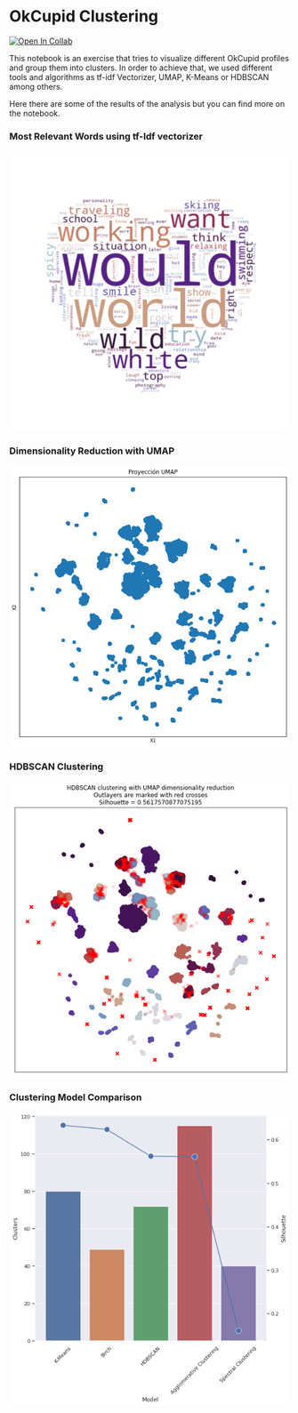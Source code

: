 # OkCupid Clustering

[![Open In Collab](https://colab.research.google.com/assets/colab-badge.svg)](https://colab.research.google.com/github/robertomancebom/OkCupidClustering)

This notebook is an exercise that tries to visualize different OkCupid profiles and group them into clusters.
In order to achieve that, we used different tools and algorithms as tf-idf Vectorizer, UMAP, K-Means or HDBSCAN among others.

Here there are some of the results of the analysis but you can find more on the notebook.


### Most Relevant Words using tf-Idf vectorizer

![relevant words](images/most-relevant-words.png)

### Dimensionality Reduction with UMAP
<p align="center">
    <img src="images/umap-projection.png">
</p>

### HDBSCAN Clustering
<p align="center">
    <img src="images/hdbscan-clustering.png">
</p>

### Clustering Model Comparison
<p align="center">
    <img src="images/clustering-model-comparison.png">
</p>
